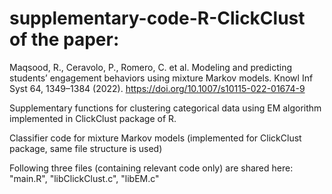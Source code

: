 # supplementary-code-R-ClickClust of the paper: 
Maqsood, R., Ceravolo, P., Romero, C. et al. Modeling and predicting students’ engagement behaviors using mixture Markov models. Knowl Inf Syst 64, 1349–1384 (2022). https://doi.org/10.1007/s10115-022-01674-9 

Supplementary functions for clustering categorical data using EM algorithm implemented in ClickClust package of R. 

Classifier code for mixture Markov models (implemented for ClickClust package, same file structure is used)

Following three files (containing relevant code only) are shared here: "main.R", "libClickClust.c", "libEM.c"
